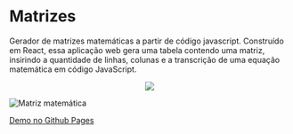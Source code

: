 # Matrizes
Gerador de matrizes matemáticas a partir de código javascript. Construído em React, essa aplicação web gera uma tabela contendo uma matriz, insirindo a quantidade de linhas, colunas e a transcrição de uma equação matemática em código JavaScript.

<p align="center">
  <img src="https://dl.dropboxusercontent.com/s/2ayu3931ml2u9rh/Screenshot%20Matrizes.png?dl=0">
</p>

![Matriz matemática](https://matematicabasica-net.cdn.ampproject.org/ii/w680/s/matematicabasica.net/wp-content/uploads/2019/02/representacao-de-matrizes.png)

[Demo no Github Pages](https://gsbenevides2.github.io/Matrizes)
